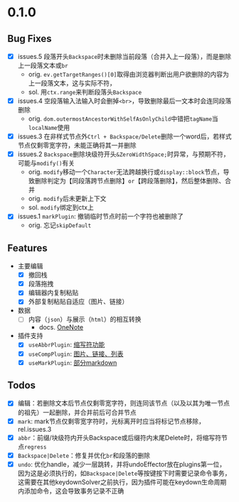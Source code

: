 # 0.1.0
## Bug Fixes
- [x] issues.5 段落开头`Backspace`时未删除当前段落（合并入上一段落），而是删除上一段落文本或`br`
  - orig. `ev.getTargetRanges()[0]`取得由浏览器判断出用户欲删除的内容为上一段落文本，这与实际不符，
  - sol. 用`ctx.range`来判断段落头`Backspace`
- [x] issues.4 空段落输入法输入时会删掉`<br>`，导致删除最后一文本时会连同段落删除
  - orig. `dom.outermostAncestorWithSelfAsOnlyChild`中错把`tagName`当`localName`使用
- [x] issues.3 在非样式节点外`Ctrl + Backspace/Delete`删除一个word后，若样式节点仅剩零宽字符，未能正确将其一并删除
- [x] issues.2 `Backspace`删除块级符开头`&ZeroWidthSpace;`时异常，与预期不符，可能与`modify()`有关
  - orig. `modify`移动一个`Character`无法跨越换行或`display::block`节点，导致删除判定为【同段落跨节点删除】`or`【跨段落删除】，然后整体删除、合并
  - orig. `modify`后未更新上下文
  - sol. `modify`绑定到ctx上
- [x] issues.1 `markPlugin`: 撤销临时节点时前一个字符也被删除了
  - orig. 忘记`skipDefault`
## Features
- 主要编辑
  - [x] 撤回栈
  - [x] 段落拖拽
  - [x] 编辑器内复制粘贴
  - [x] 外部复制粘贴自适应（图片、链接） 
- 数据
  - [ ] 内容（`json`）与展示（`html`）的相互转换
    - docs. [OneNote](onenote:https://d.docs.live.net/4e02a194e6772771/文档/All-Index/项目.one#@effitor&section-id={A73E8398-C8FE-44F5-913E-CCF10C7C2CFE}&page-id={B1A67D1C-A2F7-4BF0-8340-2C41BA660783}&object-id={9609E4BE-ACF3-47DF-A107-013482D39912}&13)
- 插件支持
  - [x] `useAbbrPlugin`: [缩写符功能](./README.md#缩写符)
  - [x] `useCompPlugin`: [图片、链接、列表](./README.md#图片链接列表代码块表格)
  - [x] `useMarkPlugin`: [部分markdown](./README.md#部分markdown)
## Todos
- [x] 编辑：若删除文本后节点仅剩零宽字符，则连同该节点（以及以其为唯一节点的祖先）一起删除，并合并前后可合并节点
- [x] `mark`: mark节点仅剩零宽字符时，光标离开时应当将标记节点移除，rel.issues.3
- [x] `abbr`：前缀/块级符内开头Backspace或后缀符内末尾Delete时，将缩写符节点`regress`
- [x] `Backspace|Delete`：修复并优化`br`和段落的删除
- [x] `undo`: 优化handle，减少一层跳转，并将undoEffector放在plugins第一位，因为这是必须执行的，如`Backspace|Delete`等按键按下时需要记录命令事务，这需要在其他keydownSolver之前执行，因为插件可能在keydown生命周期内添加命令，这会导致事务记录不正确
